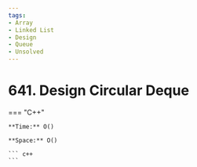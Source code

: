 ```yaml
---
tags:
- Array
- Linked List
- Design
- Queue
- Unsolved
---
```



# 641. Design Circular Deque

=== "C++"

    **Time:** O()

    **Space:** O()

    ``` c++
    ```